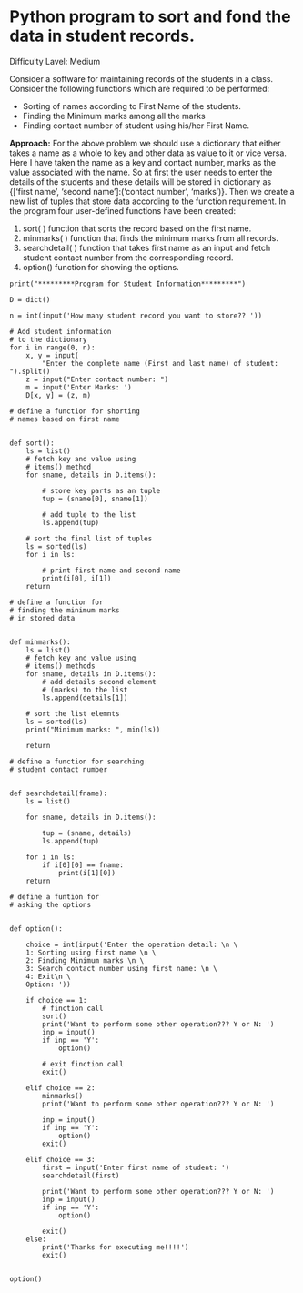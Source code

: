 # Python program to sort and fond the data in student records.
Difficulty Lavel: Medium

Consider a software for maintaining records of the students in a class. Consider the following functions which are required to be performed:

* Sorting of names according to First Name of the students.
* Finding the Minimum marks among all the marks
* Finding contact number of student using his/her First Name.

**Approach:** For the above problem we should use a dictionary that either takes a name as a whole to key and other data as value to it or vice versa. Here I have taken the name as a key and contact number, marks as the value associated with the name. So at first the user needs to enter the details of the students and these details will be stored in dictionary as {[‘first name’, ‘second name’]:(‘contact number’, ‘marks’)}. Then we create a new list of tuples that store data according to the function requirement. In the program four user-defined functions have been created:

1. sort( ) function that sorts the record based on the first name.
2. minmarks( ) function that finds the minimum marks from all records.
3. searchdetail( ) function that takes first name as an input and fetch student contact number from the corresponding record.
4. option() function for showing the options.

```Python3
print("*********Program for Student Information*********")

D = dict()

n = int(input('How many student record you want to store?? '))

# Add student information
# to the dictionary
for i in range(0, n):
    x, y = input(
        "Enter the complete name (First and last name) of student: ").split()
    z = input("Enter contact number: ")
    m = input('Enter Marks: ')
    D[x, y] = (z, m)

# define a function for shorting
# names based on first name


def sort():
    ls = list()
    # fetch key and value using
    # items() method
    for sname, details in D.items():

        # store key parts as an tuple
        tup = (sname[0], sname[1])

        # add tuple to the list
        ls.append(tup)

    # sort the final list of tuples
    ls = sorted(ls)
    for i in ls:

        # print first name and second name
        print(i[0], i[1])
    return

# define a function for
# finding the minimum marks
# in stored data


def minmarks():
    ls = list()
    # fetch key and value using
    # items() methods
    for sname, details in D.items():
        # add details second element
        # (marks) to the list
        ls.append(details[1])

    # sort the list elemnts
    ls = sorted(ls)
    print("Minimum marks: ", min(ls))

    return

# define a function for searching
# student contact number


def searchdetail(fname):
    ls = list()

    for sname, details in D.items():

        tup = (sname, details)
        ls.append(tup)

    for i in ls:
        if i[0][0] == fname:
            print(i[1][0])
    return

# define a funtion for
# asking the options


def option():

    choice = int(input('Enter the operation detail: \n \
    1: Sorting using first name \n \
    2: Finding Minimum marks \n \
    3: Search contact number using first name: \n \
    4: Exit\n \
    Option: '))

    if choice == 1:
        # finction call
        sort()
        print('Want to perform some other operation??? Y or N: ')
        inp = input()
        if inp == 'Y':
            option()

        # exit finction call
        exit()

    elif choice == 2:
        minmarks()
        print('Want to perform some other operation??? Y or N: ')

        inp = input()
        if inp == 'Y':
            option()
        exit()

    elif choice == 3:
        first = input('Enter first name of student: ')
        searchdetail(first)

        print('Want to perform some other operation??? Y or N: ')
        inp = input()
        if inp == 'Y':
            option()

        exit()
    else:
        print('Thanks for executing me!!!!')
        exit()


option()

```
